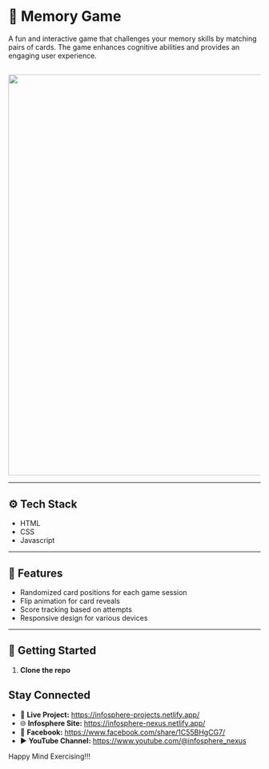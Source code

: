 # 🧠 Memory Game

A fun and interactive game that challenges your memory skills by matching pairs of cards. The game enhances cognitive abilities and provides an engaging user experience.

##

  <p align="center">
  <img src="https://i.postimg.cc/vTtBLn0K/image.png" width="800"/>
  </p>

---

## ⚙️ Tech Stack

- HTML
- CSS
- Javascript

---

## 🧠 Features

- Randomized card positions for each game session
- Flip animation for card reveals
- Score tracking based on attempts
- Responsive design for various devices

---

## 🚀 Getting Started
1. **Clone the repo**

## Stay Connected

- 🔗 **Live Project:** https://infosphere-projects.netlify.app/
- 🌐 **Infosphere Site:** https://infosphere-nexus.netlify.app/ 
- 👤 **Facebook:** https://www.facebook.com/share/1C55BHgCG7/
- ▶️ **YouTube Channel:** https://www.youtube.com/@infosphere_nexus
  
Happy Mind Exercising!!!


